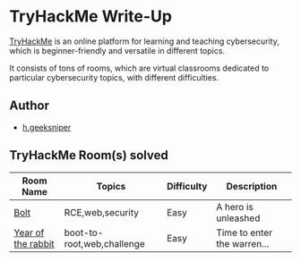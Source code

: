 

# TryHackMe Write-Up

[TryHackMe](https://tryhackme.com/) is an online platform for learning and teaching cybersecurity, which is beginner-friendly and versatile in different topics.

It consists of tons of rooms, which are virtual classrooms dedicated to particular cybersecurity topics, with different difficulties.

## Author

- [h.geeksniper](https://tryhackme.com/p/h.geeksniper)

## TryHackMe Room(s) solved

| Room Name                                                                                          | Topics                                          | Difficulty   | Description                                                                                                         |
| -------------------------------------------------------------------------------------------------- | ----------------------------------------------- | ------------ | ------------------------------------------------------------------------------------------------------------------- |
| [Bolt](https://github.com/geeksniper/my-TryHackMe-Writeups/tree/main/Bolt-walkthrough)         | RCE,web,security               | Easy         | A hero is unleashed                                             
| [Year of the rabbit](https://github.com/geeksniper/my-TryHackMe-Writeups/tree/main/Year-Of-The-Rabit_Walkthrough) | boot-to-root,web,challenge   | Easy   | Time to enter the warren...



